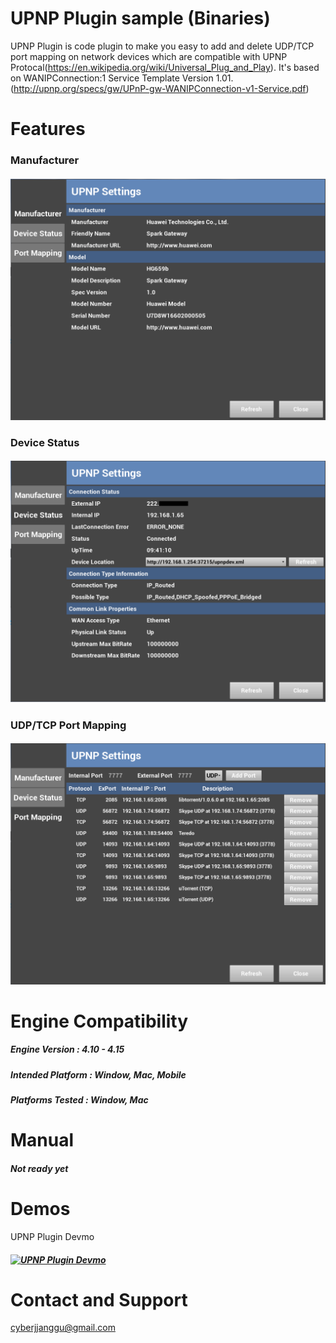 ﻿# UPNP Plugin sample (Binaries)
UPNP Plugin is code plugin to make you easy to add and delete UDP/TCP port mapping on network devices which are compatible with UPNP Protocal(https://en.wikipedia.org/wiki/Universal_Plug_and_Play). It's based on WANIPConnection:1 Service Template Version 1.01.(http://upnp.org/specs/gw/UPnP-gw-WANIPConnection-v1-Service.pdf)

# Features
### Manufacturer
##### ![alt text](https://github.com/woodsshin/UPNPSample/blob/master/ScreenShot/manufacturer.png)
### Device Status 
##### ![alt text](https://github.com/woodsshin/UPNPSample/blob/master/ScreenShot/devicestatus.png)
### UDP/TCP Port Mapping
##### ![alt text](https://github.com/woodsshin/UPNPSample/blob/master/ScreenShot/portmapping.png)

# Engine Compatibility
##### Engine Version : 4.10 - 4.15 
##### Intended Platform : Window, Mac, Mobile 
##### Platforms Tested : Window, Mac 
 
# Manual 
##### Not ready yet

# Demos 
UPNP Plugin Devmo
##### [![UPNP Plugin Devmo](http://img.youtube.com/vi/_xru-Xc7Cwc/1.jpg)](https://www.youtube.com/watch?v=_xru-Xc7Cwc) 

# Contact and Support
cyberjjanggu@gmail.com


